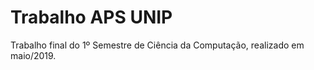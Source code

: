 # Trabalho APS UNIP
Trabalho final do 1º Semestre de Ciência da Computação, realizado em maio/2019.
